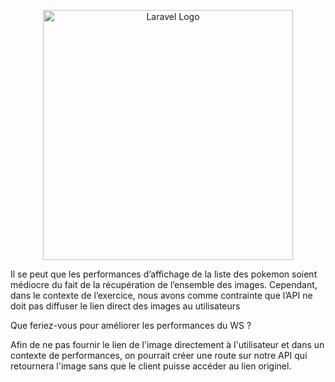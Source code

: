 <p align="center"><a href="https://laravel.com" target="_blank"><img src="https://raw.githubusercontent.com/laravel/art/master/logo-lockup/5%20SVG/2%20CMYK/1%20Full%20Color/laravel-logolockup-cmyk-red.svg" width="400" alt="Laravel Logo"></a></p>

Il se peut que les performances d’affichage de la liste des pokemon soient médiocre du fait de la
récupération de l’ensemble des images. Cependant, dans le contexte de l’exercice, nous avons
comme contrainte que l’API ne doit pas diffuser le lien direct des images au utilisateurs

Que feriez-vous pour améliorer les performances du WS ?

Afin de ne pas fournir le lien de l'image directement à l'utilisateur et dans un contexte de performances, on pourrait créer une route sur notre API qui retournera l'image sans que le client puisse accéder au lien originel.
